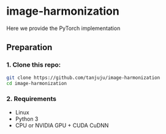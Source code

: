 # image-harmonization
Here we provide the PyTorch implementation
## Preparation
### 1. Clone this repo:
```bash
git clone https://github.com/tanjuju/image-harmonization
cd image-harmonization
```
### 2. Requirements
- Linux
- Python 3
- CPU or NVIDIA GPU + CUDA CuDNN
